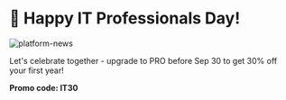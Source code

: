 # 🎉 Happy IT Professionals Day!
![platform-news](https://github.com/blynkkk/news/assets/120122081/5b945d63-80fd-4d36-977d-baf7d2392fe8)

Let's celebrate together - upgrade to PRO before Sep 30 to get 30% off your first year! 

**Promo code: IT30**
